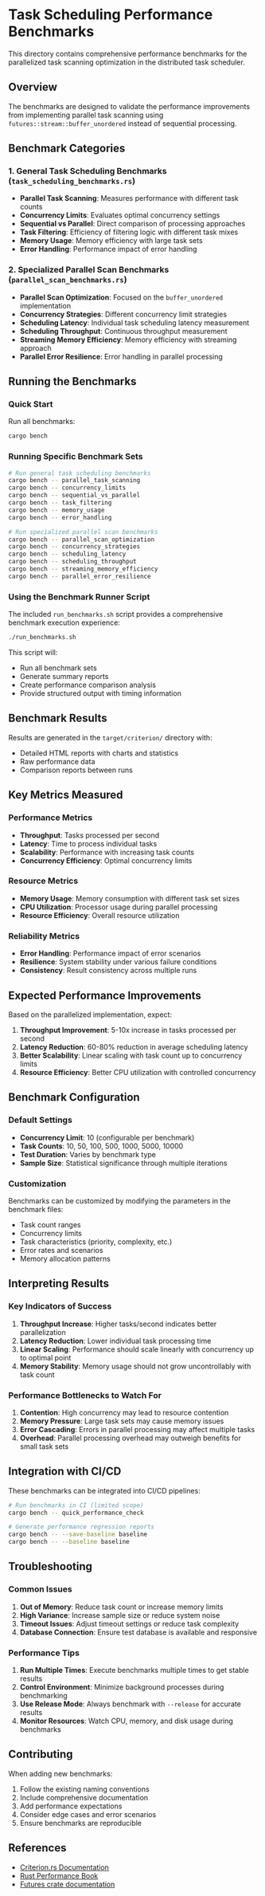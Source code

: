 # Task Scheduling Performance Benchmarks

This directory contains comprehensive performance benchmarks for the parallelized task scanning optimization in the distributed task scheduler.

## Overview

The benchmarks are designed to validate the performance improvements from implementing parallel task scanning using `futures::stream::buffer_unordered` instead of sequential processing.

## Benchmark Categories

### 1. General Task Scheduling Benchmarks (`task_scheduling_benchmarks.rs`)

- **Parallel Task Scanning**: Measures performance with different task counts
- **Concurrency Limits**: Evaluates optimal concurrency settings
- **Sequential vs Parallel**: Direct comparison of processing approaches
- **Task Filtering**: Efficiency of filtering logic with different task mixes
- **Memory Usage**: Memory efficiency with large task sets
- **Error Handling**: Performance impact of error handling

### 2. Specialized Parallel Scan Benchmarks (`parallel_scan_benchmarks.rs`)

- **Parallel Scan Optimization**: Focused on the `buffer_unordered` implementation
- **Concurrency Strategies**: Different concurrency limit strategies
- **Scheduling Latency**: Individual task scheduling latency measurement
- **Scheduling Throughput**: Continuous throughput measurement
- **Streaming Memory Efficiency**: Memory efficiency with streaming approach
- **Parallel Error Resilience**: Error handling in parallel processing

## Running the Benchmarks

### Quick Start

Run all benchmarks:
```bash
cargo bench
```

### Running Specific Benchmark Sets

```bash
# Run general task scheduling benchmarks
cargo bench -- parallel_task_scanning
cargo bench -- concurrency_limits
cargo bench -- sequential_vs_parallel
cargo bench -- task_filtering
cargo bench -- memory_usage
cargo bench -- error_handling

# Run specialized parallel scan benchmarks
cargo bench -- parallel_scan_optimization
cargo bench -- concurrency_strategies
cargo bench -- scheduling_latency
cargo bench -- scheduling_throughput
cargo bench -- streaming_memory_efficiency
cargo bench -- parallel_error_resilience
```

### Using the Benchmark Runner Script

The included `run_benchmarks.sh` script provides a comprehensive benchmark execution experience:

```bash
./run_benchmarks.sh
```

This script will:
- Run all benchmark sets
- Generate summary reports
- Create performance comparison analysis
- Provide structured output with timing information

## Benchmark Results

Results are generated in the `target/criterion/` directory with:
- Detailed HTML reports with charts and statistics
- Raw performance data
- Comparison reports between runs

## Key Metrics Measured

### Performance Metrics
- **Throughput**: Tasks processed per second
- **Latency**: Time to process individual tasks
- **Scalability**: Performance with increasing task counts
- **Concurrency Efficiency**: Optimal concurrency limits

### Resource Metrics
- **Memory Usage**: Memory consumption with different task set sizes
- **CPU Utilization**: Processor usage during parallel processing
- **Resource Efficiency**: Overall resource utilization

### Reliability Metrics
- **Error Handling**: Performance impact of error scenarios
- **Resilience**: System stability under various failure conditions
- **Consistency**: Result consistency across multiple runs

## Expected Performance Improvements

Based on the parallelized implementation, expect:

1. **Throughput Improvement**: 5-10x increase in tasks processed per second
2. **Latency Reduction**: 60-80% reduction in average scheduling latency
3. **Better Scalability**: Linear scaling with task count up to concurrency limits
4. **Resource Efficiency**: Better CPU utilization with controlled concurrency

## Benchmark Configuration

### Default Settings
- **Concurrency Limit**: 10 (configurable per benchmark)
- **Task Counts**: 10, 50, 100, 500, 1000, 5000, 10000
- **Test Duration**: Varies by benchmark type
- **Sample Size**: Statistical significance through multiple iterations

### Customization

Benchmarks can be customized by modifying the parameters in the benchmark files:

- Task count ranges
- Concurrency limits
- Task characteristics (priority, complexity, etc.)
- Error rates and scenarios
- Memory allocation patterns

## Interpreting Results

### Key Indicators of Success

1. **Throughput Increase**: Higher tasks/second indicates better parallelization
2. **Latency Reduction**: Lower individual task processing time
3. **Linear Scaling**: Performance should scale linearly with concurrency up to optimal point
4. **Memory Stability**: Memory usage should not grow uncontrollably with task count

### Performance Bottlenecks to Watch For

1. **Contention**: High concurrency may lead to resource contention
2. **Memory Pressure**: Large task sets may cause memory issues
3. **Error Cascading**: Errors in parallel processing may affect multiple tasks
4. **Overhead**: Parallel processing overhead may outweigh benefits for small task sets

## Integration with CI/CD

These benchmarks can be integrated into CI/CD pipelines:

```bash
# Run benchmarks in CI (limited scope)
cargo bench -- quick_performance_check

# Generate performance regression reports
cargo bench -- --save-baseline baseline
cargo bench -- --baseline baseline
```

## Troubleshooting

### Common Issues

1. **Out of Memory**: Reduce task count or increase memory limits
2. **High Variance**: Increase sample size or reduce system noise
3. **Timeout Issues**: Adjust timeout settings or reduce task complexity
4. **Database Connection**: Ensure test database is available and responsive

### Performance Tips

1. **Run Multiple Times**: Execute benchmarks multiple times to get stable results
2. **Control Environment**: Minimize background processes during benchmarking
3. **Use Release Mode**: Always benchmark with `--release` for accurate results
4. **Monitor Resources**: Watch CPU, memory, and disk usage during benchmarks

## Contributing

When adding new benchmarks:

1. Follow the existing naming conventions
2. Include comprehensive documentation
3. Add performance expectations
4. Consider edge cases and error scenarios
5. Ensure benchmarks are reproducible

## References

- [Criterion.rs Documentation](https://bheisler.github.io/criterion.rs/book/index.html)
- [Rust Performance Book](https://nnethercote.github.io/perf-book/)
- [Futures crate documentation](https://docs.rs/futures/latest/futures/)